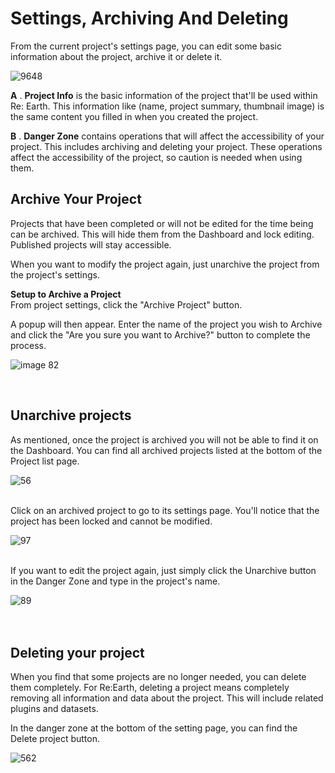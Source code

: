 # Settings, Archiving And Deleting

From the current project's settings page, you can edit some basic information about the project, archive it or delete it.

![9648](https://github.com/CS-eukarya/User-Manual-English-/assets/154571156/c6168cca-05df-4f75-b532-0bc9a2fc2eac)

**A** . **Project Info** is the basic information of the project that'll be used within Re: Earth. This information like (name, project summary, thumbnail image) is the same content you filled in when you created the project.

**B** . **Danger Zone** contains operations that will affect the accessibility of your project. This includes archiving and deleting your project. These operations affect the accessibility of the project, so caution is needed when using them.
<br>


## Archive Your Project

Projects that have been completed or will not be edited for the time being can be archived. This will hide them from the Dashboard and lock editing. Published projects will stay accessible.

When you want to modify the project again, just unarchive the project from the project's settings.

**Setup to Archive a Project**
<br>
From project settings, click the "Archive Project" button.

A popup will then appear. Enter the name of the project you wish to Archive and click the "Are you sure you want to Archive?" button to complete the process.

![image 82](https://github.com/CS-eukarya/User-Manual-English-/assets/154571156/05d8f231-10bd-47bf-92f2-499a97395a1f)

<br>

## Unarchive projects

As mentioned, once the project is archived you will not be able to find it on the Dashboard. You can find all archived projects listed at the bottom of the Project list page.

![56](https://github.com/CS-eukarya/User-Manual-English-/assets/154571156/48f39843-fe02-4860-94ef-a818b1718412)
<br>
<br>

Click on an archived project to go to its settings page. You'll notice that the project has been locked and cannot be modified.

![97](https://github.com/CS-eukarya/User-Manual-English-/assets/154571156/98b02d01-0128-4e01-bc23-5bea98ab590d)
<br>
<br>

If you want to edit the project again, just simply click the Unarchive button in the Danger Zone and type in the project's name.

![89](https://github.com/CS-eukarya/User-Manual-English-/assets/154571156/10876ba7-fd1f-47cf-9516-08c12e755189)
<br>
<br>
<br>

## Deleting your project

When you find that some projects are no longer needed, you can delete them completely. For Re:Earth, deleting a project means completely removing all information and data about the project. This will include related plugins and datasets.

In the danger zone at the bottom of the setting page, you can find the Delete project button.

![562](https://github.com/CS-eukarya/User-Manual-English-/assets/154571156/9a3ec4c1-f578-4dfc-802e-0d85c65c75ef)
